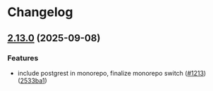 # Changelog

## [2.13.0](https://github.com/supabase/supabase-py/compare/v2.12.3...v2.13.0) (2025-09-08)


### Features

* include postgrest in monorepo, finalize monorepo switch ([#1213](https://github.com/supabase/supabase-py/issues/1213)) ([2533ba1](https://github.com/supabase/supabase-py/commit/2533ba1f3b3f97f561ea7240c2c5ef8f9ee29ee0))
